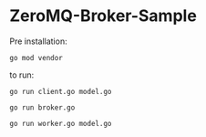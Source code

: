 # ZeroMQ-Broker-Sample

Pre installation:

`go mod vendor`

to run:

`go run client.go model.go`

`go run broker.go`

`go run worker.go model.go`
